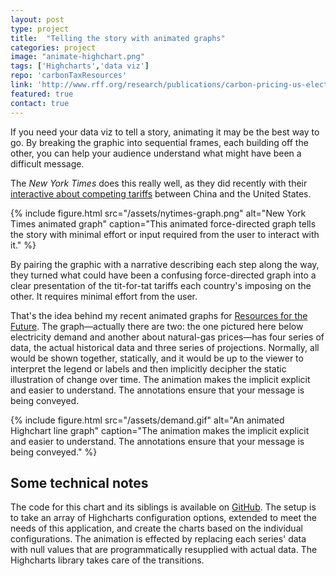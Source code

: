 ```yaml
---
layout: post
type: project
title:  "Telling the story with animated graphs"
categories: project
image: "animate-highchart.png"
tags: ['Highcharts','data viz']
repo: 'carbonTaxResources'
link: 'http://www.rff.org/research/publications/carbon-pricing-us-electricity-sector-now-more-effective-and-less-expensive'
featured: true
contact: true
---
```


If you need your data viz to tell a story, animating it may be the best way to go. By breaking the graphic into sequential frames, each building off the other, you can help your audience understand what might have been a difficult message.

The *New York Times* does this really well, as they did recently with their [interactive about competing tariffs](https://www.nytimes.com/interactive/2018/07/11/business/trade-war.html) between China and the United States. 

{% include figure.html src="/assets/nytimes-graph.png" alt="New York Times animated graph"  caption="This animated force-directed graph tells the story with minimal effort or input required from the user to interact with it." %}

By pairing the graphic with a narrative describing each step along the way, they turned what could have been a confusing force-directed graph into a clear presentation of the tit-for-tat tariffs each country's imposing on the other. It requires minimal effort from the user.

That's the idea behind my recent animated graphs for [Resources for the Future](http://www.rff.org). The graph—actually there are two: the one pictured here below electricity demand and another about natural-gas prices—has four series of data, the actual historical data and three series of projections. Normally, all would be shown together, statically, and it would be up to the viewer to interpret the legend or labels and then implicitly decipher  the static illustration of change over time. The animation makes the implicit explicit and easier to understand. The annotations ensure that your message is being conveyed.

{% include figure.html src="/assets/demand.gif" alt="An animated Highchart line graph"  caption="The animation makes the implicit explicit and easier to understand. The annotations ensure that your message is being conveyed." %}

## Some technical notes

The code for this chart and its siblings is available on [GitHub](https://github.com/ostermanj/carbonTaxResources). The setup is to take an array of Highcharts configuration options, extended to meet the needs of this application, and create the charts based on the individual configurations. The animation is effected by replacing each series' data with null values that are programmatically resupplied with actual data. The Highcharts library takes care of the transitions. 